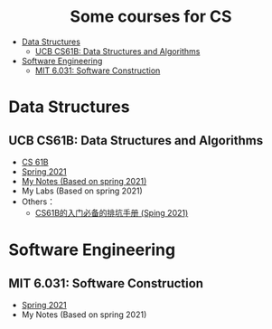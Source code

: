 <div align="center">
    <h1>Some courses for CS</h1>
</div>

<!-- TOC -->

- [Data Structures](#data-structures)
    - [UCB CS61B: Data Structures and Algorithms](#ucb-cs61b-data-structures-and-algorithms)
- [Software Engineering](#software-engineering)
    - [MIT 6.031: Software Construction](#mit-6031-software-construction)

<!-- /TOC -->


# Data Structures
## UCB CS61B: Data Structures and Algorithms

- <a href="https://inst.eecs.berkeley.edu/~cs61b/" target="_blank">CS 61B</a><br>
- <a href="https://inst.eecs.berkeley.edu/~cs61b/sp21/" target="_blank">Spring 2021</a><br>
- <a href="{% post_url tech/courses/cs61b/notes %}"> My Notes (Based on spring 2021)</a><br>
- My Labs (Based on spring 2021)<br>
- Others：<br>
    - <a href="https://zhuanlan.zhihu.com/p/444814803" target="_blank">CS61B的入门必备的排坑手册
(Sping 2021)</a><br>

# Software Engineering
## MIT 6.031: Software Construction

- <a href="https://web.mit.edu/6.031/www/sp21/" target="_blank">Spring 2021</a><br>
- My Notes (Based on spring 2021)<br>




